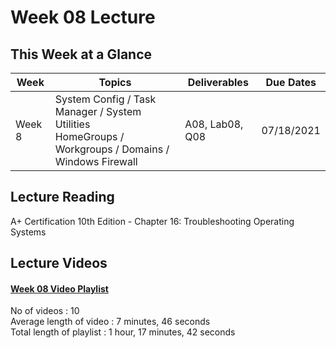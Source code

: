 # Week 08 Lecture

## This Week at a Glance

| Week | Topics |  Deliverables | Due Dates |
| --- | --- | --- | --- |
| Week 8 | System Config / Task Manager / System Utilities <br> HomeGroups / Workgroups / Domains /  Windows Firewall  | A08, Lab08, Q08 | 07/18/2021 |

## Lecture Reading

A+ Certification 10th Edition - Chapter 16: Troubleshooting Operating Systems

## Lecture Videos

#### [Week 08 Video Playlist](https://youtube.com/playlist?list=PLnytdG37GBZozsJCxVdqLX6z-RCeaEu2B) <br>
No of videos : 10 <br>
Average length of video : 7 minutes, 46 seconds<br>
Total length of playlist : 1 hour, 17 minutes, 42 seconds<br>

<!-- **[Week 08 Lecture Review](https://uri.techsmithrelay.com/J78Q)** - 17 minutes, 08 seconds


## Lecture Slides

**[Lecture Review Slides](week08-lecture-notes.pdf)** -->


